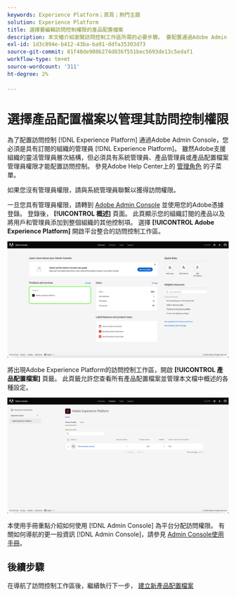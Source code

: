 ```yaml
---
keywords: Experience Platform；首頁；熱門主題
solution: Experience Platform
title: 選擇要編輯訪問控制權限的產品配置檔案
description: 本文檔介紹瀏覽訪問控制工作區所需的必要步驟。 要配置通過Adobe Admin ConsoleExperience Platform的訪問控制，您必須是具有Experience Platform訂閱的組織的管理員。
exl-id: 1d3c894e-b412-43ba-ba91-ddfa35303d73
source-git-commit: 81f48de908b274d836f551bec5693de13c5edaf1
workflow-type: tm+mt
source-wordcount: '311'
ht-degree: 2%

---
```


# 選擇產品配置檔案以管理其訪問控制權限

為了配置訪問控制 [!DNL Experience Platform] 通過Adobe Admin Console，您必須是具有訂閱的組織的管理員 [!DNL Experience Platform]。 雖然Adobe支援組織的靈活管理員層次結構，但必須具有系統管理員、產品管理員或產品配置檔案管理員權限才能配置訪問控制。 參見Adobe Help Center上的 [管理角色](https://helpx.adobe.com/enterprise/using/admin-roles.html) 的子菜單。

如果您沒有管理員權限，請與系統管理員聯繫以獲得訪問權限。

一旦您具有管理員權限，請轉到 [Adobe Admin Console](https://adminconsole.adobe.com) 並使用您的Adobe憑據登錄。 登錄後， **[!UICONTROL 概述]** 頁面。 此頁顯示您的組織訂閱的產品以及將用戶和管理員添加到整個組織的其他控制項。 選擇 **[!UICONTROL Adobe Experience Platform]** 開啟平台整合的訪問控制工作區。

![選擇產品](../images/select-product.png)

將出現Adobe Experience Platform的訪問控制工作區，開啟 **[!UICONTROL 產品配置檔案]** 頁籤。 此頁籤允許您查看所有產品配置檔案並管理本文檔中概述的各種設定。

![選擇產品配置檔案](../images/select-product-profile.png)

本使用手冊重點介紹如何使用 [!DNL Admin Console] 為平台分配訪問權限。 有關如何導航的更一般資訊 [!DNL Admin Console]，請參見 [Admin Console使用手冊](https://helpx.adobe.com/tw/enterprise/using/admin-console.html)。

## 後續步驟

在導航了訪問控制工作區後，繼續執行下一步， [建立新產品配置檔案](create-profile.md)

